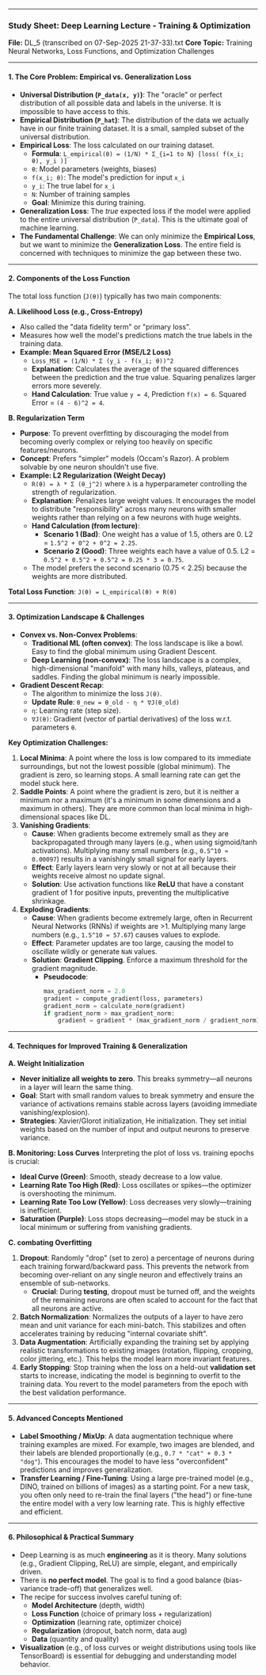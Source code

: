 
***

### **Study Sheet: Deep Learning Lecture - Training & Optimization**

**File:** DL_5 (transcribed on 07-Sep-2025 21-37-33).txt
**Core Topic:** Training Neural Networks, Loss Functions, and Optimization Challenges

---

#### **1. The Core Problem: Empirical vs. Generalization Loss**

*   **Universal Distribution (`P_data(x, y)`)**: The "oracle" or perfect distribution of all possible data and labels in the universe. It is impossible to have access to this.
*   **Empirical Distribution (`P_hat`)**: The distribution of the data we actually have in our finite training dataset. It is a small, sampled subset of the universal distribution.
*   **Empirical Loss**: The loss calculated on our training dataset.
    *   **Formula**: `L_empirical(θ) = (1/N) * Σ_{i=1 to N} [loss( f(x_i; θ), y_i )]`
    *   `θ`: Model parameters (weights, biases)
    *   `f(x_i; θ)`: The model's prediction for input `x_i`
    *   `y_i`: The true label for `x_i`
    *   `N`: Number of training samples
    *   **Goal**: Minimize this during training.
*   **Generalization Loss**: The *true* expected loss if the model were applied to the entire universal distribution (`P_data`). This is the ultimate goal of machine learning.
*   **The Fundamental Challenge**: We can only minimize the **Empirical Loss**, but we want to minimize the **Generalization Loss**. The entire field is concerned with techniques to minimize the gap between these two.

---

#### **2. Components of the Loss Function**

The total loss function (`J(θ)`) typically has two main components:

**A. Likelihood Loss (e.g., Cross-Entropy)**
*   Also called the "data fidelity term" or "primary loss".
*   Measures how well the model's predictions match the true labels in the training data.
*   **Example: Mean Squared Error (MSE/L2 Loss)**
    *   `Loss_MSE = (1/N) * Σ (y_i - f(x_i; θ))^2`
    *   **Explanation**: Calculates the average of the squared differences between the prediction and the true value. Squaring penalizes larger errors more severely.
    *   **Hand Calculation**: True value `y = 4`, Prediction `f(x) = 6`. Squared Error = `(4 - 6)^2 = 4`.

**B. Regularization Term**
*   **Purpose**: To prevent overfitting by discouraging the model from becoming overly complex or relying too heavily on specific features/neurons.
*   **Concept**: Prefers "simpler" models (Occam's Razor). A problem solvable by one neuron shouldn't use five.
*   **Example: L2 Regularization (Weight Decay)**
    *   `R(θ) = λ * Σ (θ_j^2)` where `λ` is a hyperparameter controlling the strength of regularization.
    *   **Explanation**: Penalizes large weight values. It encourages the model to distribute "responsibility" across many neurons with smaller weights rather than relying on a few neurons with huge weights.
    *   **Hand Calculation (from lecture)**:
        *   **Scenario 1 (Bad)**: One weight has a value of 1.5, others are 0. L2 = `1.5^2 + 0^2 + 0^2 = 2.25`.
        *   **Scenario 2 (Good)**: Three weights each have a value of 0.5. L2 = `0.5^2 + 0.5^2 + 0.5^2 = 0.25 * 3 = 0.75`.
    *   The model prefers the second scenario (0.75 < 2.25) because the weights are more distributed.

**Total Loss Function**: `J(θ) = L_empirical(θ) + R(θ)`

---

#### **3. Optimization Landscape & Challenges**

*   **Convex vs. Non-Convex Problems**:
    *   **Traditional ML (often convex)**: The loss landscape is like a bowl. Easy to find the global minimum using Gradient Descent.
    *   **Deep Learning (non-convex)**: The loss landscape is a complex, high-dimensional "manifold" with many hills, valleys, plateaus, and saddles. Finding the global minimum is nearly impossible.
*   **Gradient Descent Recap**:
    *   The algorithm to minimize the loss `J(θ)`.
    *   **Update Rule**: `θ_new = θ_old - η * ∇J(θ_old)`
    *   `η`: Learning rate (step size).
    *   `∇J(θ)`: Gradient (vector of partial derivatives) of the loss w.r.t. parameters `θ`.

**Key Optimization Challenges:**

1.  **Local Minima**: A point where the loss is low compared to its immediate surroundings, but not the lowest possible (global minimum). The gradient is zero, so learning stops. A small learning rate can get the model stuck here.
2.  **Saddle Points**: A point where the gradient is zero, but it is neither a minimum nor a maximum (it's a minimum in some dimensions and a maximum in others). They are more common than local minima in high-dimensional spaces like DL.
3.  **Vanishing Gradients**:
    *   **Cause**: When gradients become extremely small as they are backpropagated through many layers (e.g., when using sigmoid/tanh activations). Multiplying many small numbers (e.g., `0.5^10 ≈ 0.00097`) results in a vanishingly small signal for early layers.
    *   **Effect**: Early layers learn very slowly or not at all because their weights receive almost no update signal.
    *   **Solution**: Use activation functions like **ReLU** that have a constant gradient of 1 for positive inputs, preventing the multiplicative shrinkage.
4.  **Exploding Gradients**:
    *   **Cause**: When gradients become extremely large, often in Recurrent Neural Networks (RNNs) if weights are >1. Multiplying many large numbers (e.g., `1.5^10 ≈ 57.67`) causes values to explode.
    *   **Effect**: Parameter updates are too large, causing the model to oscillate wildly or generate `NaN` values.
    *   **Solution**: **Gradient Clipping**. Enforce a maximum threshold for the gradient magnitude.
        *   **Pseudocode**:
            ```python
            max_gradient_norm = 2.0
            gradient = compute_gradient(loss, parameters)
            gradient_norm = calculate_norm(gradient)
            if gradient_norm > max_gradient_norm:
                gradient = gradient * (max_gradient_norm / gradient_norm) # Scale it down
            ```

---

#### **4. Techniques for Improved Training & Generalization**

**A. Weight Initialization**
*   **Never initialize all weights to zero**. This breaks symmetry—all neurons in a layer will learn the same thing.
*   **Goal**: Start with small random values to break symmetry and ensure the variance of activations remains stable across layers (avoiding immediate vanishing/explosion).
*   **Strategies**: Xavier/Glorot initialization, He initialization. They set initial weights based on the number of input and output neurons to preserve variance.

**B. Monitoring: Loss Curves**
Interpreting the plot of loss vs. training epochs is crucial:
*   **Ideal Curve (Green)**: Smooth, steady decrease to a low value.
*   **Learning Rate Too High (Red)**: Loss oscillates or spikes—the optimizer is overshooting the minimum.
*   **Learning Rate Too Low (Yellow)**: Loss decreases very slowly—training is inefficient.
*   **Saturation (Purple)**: Loss stops decreasing—model may be stuck in a local minimum or suffering from vanishing gradients.

**C. combating Overfitting**
1.  **Dropout**: Randomly "drop" (set to zero) a percentage of neurons during each training forward/backward pass. This prevents the network from becoming over-reliant on any single neuron and effectively trains an ensemble of sub-networks.
    *   **Crucial**: During **testing**, dropout must be turned off, and the weights of the remaining neurons are often scaled to account for the fact that all neurons are active.
2.  **Batch Normalization**: Normalizes the outputs of a layer to have zero mean and unit variance for each mini-batch. This stabilizes and often accelerates training by reducing "internal covariate shift".
3.  **Data Augmentation**: Artificially expanding the training set by applying realistic transformations to existing images (rotation, flipping, cropping, color jittering, etc.). This helps the model learn more invariant features.
4.  **Early Stopping**: Stop training when the loss on a held-out **validation set** starts to increase, indicating the model is beginning to overfit to the training data. You revert to the model parameters from the epoch with the best validation performance.

---

#### **5. Advanced Concepts Mentioned**

*   **Label Smoothing / MixUp**: A data augmentation technique where training examples are mixed. For example, two images are blended, and their labels are blended proportionally (e.g., `0.7 * "cat" + 0.3 * "dog"`). This encourages the model to have less "overconfident" predictions and improves generalization.
*   **Transfer Learning / Fine-Tuning**: Using a large pre-trained model (e.g., DINO, trained on billions of images) as a starting point. For a new task, you often only need to re-train the final layers ("the head") or fine-tune the entire model with a very low learning rate. This is highly effective and efficient.

---

#### **6. Philosophical & Practical Summary**

*   Deep Learning is as much **engineering** as it is theory. Many solutions (e.g., Gradient Clipping, ReLU) are simple, elegant, and empirically driven.
*   There is **no perfect model**. The goal is to find a good balance (bias-variance trade-off) that generalizes well.
*   The recipe for success involves careful tuning of:
    *   **Model Architecture** (depth, width)
    *   **Loss Function** (choice of primary loss + regularization)
    *   **Optimization** (learning rate, optimizer choice)
    *   **Regularization** (dropout, batch norm, data aug)
    *   **Data** (quantity and quality)
*   **Visualization** (e.g., of loss curves or weight distributions using tools like TensorBoard) is essential for debugging and understanding model behavior.